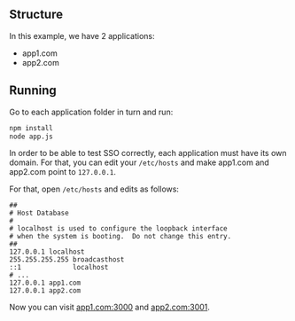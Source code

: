 ## Structure

In this example, we have 2 applications:

* app1.com
* app2.com

## Running
Go to each application folder in turn and run:

```sh
npm install
node app.js
```

In order to be able to test SSO correctly, each application must have its own domain. For that, you can edit your `/etc/hosts` and make app1.com and app2.com point to `127.0.0.1`.

For that, open `/etc/hosts` and edits as follows:

````
##
# Host Database
#
# localhost is used to configure the loopback interface
# when the system is booting.  Do not change this entry.
##
127.0.0.1 localhost
255.255.255.255 broadcasthost
::1             localhost
# ...
127.0.0.1 app1.com
127.0.0.1 app2.com
````

Now you can visit [app1.com:3000](http://app1.com:3000) and [app2.com:3001](http://app2.com:3001).
